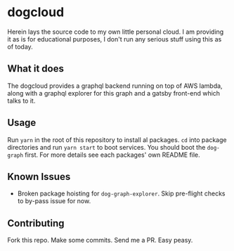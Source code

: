 dogcloud
===

Herein lays the source code to my own little personal cloud. I am providing it
as is for educational purposes, I don't run any serious stuff using this as of
today.

## What it does

The dogcloud provides a graphql backend running on top of AWS lambda, along with
a graphql explorer for this graph and a gatsby front-end which talks to it.

## Usage

Run `yarn` in the root of this repository to install al packages. `cd` into
package directories and run `yarn start` to boot services. You should boot the
`dog-graph` first. For more details see each packages' own README file.

## Known Issues

- Broken package hoisting for `dog-graph-explorer`. Skip pre-flight checks to
  by-pass issue for now.


## Contributing

Fork this repo. Make some commits. Send me a PR. Easy peasy.

